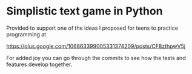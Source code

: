 Simplistic text game in Python
==============================

Provided to support one of the ideas I proposed for teens to practice programming at

https://plus.google.com/106863399005331374209/posts/CF8zthpwV5j

For added joy you can go through the commits to see how the tests and features develop together.


